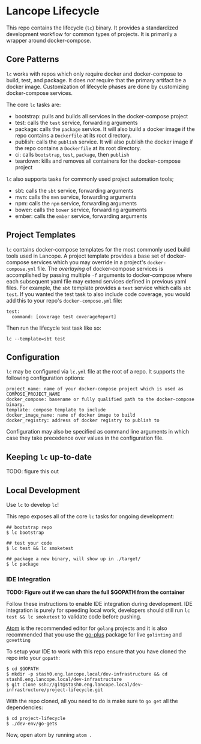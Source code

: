 # Lancope Lifecycle

This repo contains the lifecycle (`lc`) binary. It provides a standardized development workflow for common types of projects. It is primarily a wrapper around docker-compose.

## Core Patterns

`lc` works with repos which only require docker and docker-compose to build, test, and package. It does *not* require that the primary artifact be a docker image. Customization of lifecycle phases are done by customizing docker-compose services.

The core `lc` tasks are:

* bootstrap: pulls and builds all services in the docker-compose project
* test: calls the `test` service, forwarding arguments
* package: calls the `package` service. It will also build a docker image if the repo contains a `Dockerfile` at its root directory.
* publish: calls the `publish` service. It will also publish the docker image if the repo contains a `Dockerfile` at its root directory.
* ci: calls `bootstrap`, `test`, `package`, then `publish`
* teardown: kills and removes all containers for the docker-compose project

`lc` also supports tasks for commonly used project automation tools;

* sbt: calls the `sbt` service, forwarding arguments
* mvn: calls the `mvn` service, forwarding arguments
* npm: calls the `npm` service, forwarding arguments
* bower: calls the `bower` service, forwarding arguments
* ember: calls the `ember` service, forwarding arguments

## Project Templates

`lc` contains docker-compose templates for the most commonly used build tools used in Lancope. A project template provides a base set of docker-compose services which you may override in a project's `docker-compose.yml` file. The _overlaying_ of docker-compose services is accomplished by passing multiple `-f` arguments to docker-compose where each subsequent yaml file may extend services defined in previous yaml files. For example, the `sbt` template provides a `test` service which calls `sbt test`. If you wanted the test task to also include code coverage, you would add this to your repo's `docker-compose.yml` file:

```
test:
  command: [coverage test coverageReport]
```

Then run the lifecycle test task like so:

```
lc --template=sbt test
```

## Configuration

`lc` may be configured via `lc.yml` file at the root of a repo. It supports the following configuration options:

```
project_name: name of your docker-compose project which is used as COMPOSE_PROJECT_NAME
docker_compose: basename or fully qualified path to the docker-compose binary.
template: compose template to include
docker_image_name: name of docker image to build
docker_registry: address of docker registry to publish to
```

Configuration may also be specified as command line arguments in which case they take precedence over values in the configuration file.

## Keeping `lc` up-to-date

TODO: figure this out

## Local Development

Use `lc` to develop `lc`!

This repo exposes all of the core `lc` tasks for ongoing development:

```
## bootstrap repo
$ lc bootstrap

## test your code
$ lc test && lc smoketest

## package a new binary, will show up in ./target/
$ lc package
```

### IDE Integration

**TODO: Figure out if we can share the full $GOPATH from the container**

Follow these instructions to enable IDE integration during development. IDE integration is purely for speeding
local work, developers should still run `lc test && lc smoketest` to validate code before pushing.

[Atom](https://atom.io/) is the recommended editor for `golang` projects and it is also recommended that you use the [go-plus](https://atom.io/packages/go-plus) package for live `golinting` and `govetting`

To setup your IDE to work with this repo ensure that you have cloned the repo into your `gopath`:

```
$ cd $GOPATH
$ mkdir -p stash0.eng.lancope.local/dev-infrastructure && cd stash0.eng.lancope.local/dev-infrastructure
$ git clone ssh://git@stash0.eng.lancope.local/dev-infrastructure/project-lifecycle.git
```

With the repo cloned, all you need to do is make sure to `go get` all the dependencies:

```
$ cd project-lifecycle
$ ./dev-env/go-gets
```

Now, open atom by running `atom .`
